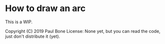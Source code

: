 
How to draw an arc
==================

This is a WIP.

Copyright (C) 2019 Paul Bone
License: None yet, but you can read the code, just don't distribute it
         (yet).

